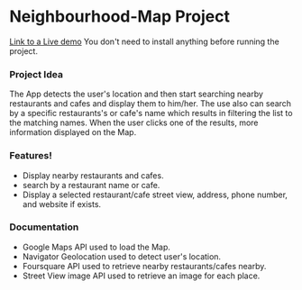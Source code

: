 # Neighbourhood-Map Project 

[Link to a Live demo]()
You don't need to install anything before running the project.

### Project Idea
The App detects the user's location and then start searching nearby restaurants and cafes and display them to him/her. The use also can search by a specific restaurants's or cafe's name which results in filtering the list to the matching names.
When the user clicks one of the results, more information displayed on the Map.

### Features!

  - Display nearby restaurants and cafes.
  - search by a restaurant name or cafe.
  - Display a selected restaurant/cafe street view, address, phone number, and website if exists.

### Documentation 
- Google Maps API used to load the Map.
- Navigator Geolocation used to detect user's location.
- Foursquare API used to retrieve nearby restaurants/cafes nearby.
- Street View image API used to retrieve an image for each place.
